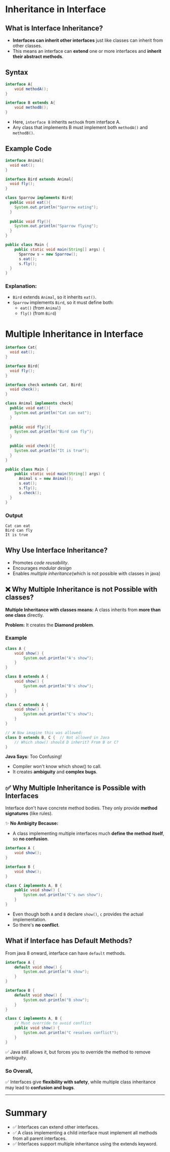 # Inheritance in Interface 

## What is Interface Inheritance?

- **Interfaces can inherit other interfaces** just like classes can inherit from other classes.
- This means an interface can **extend** one or more interfaces and **inherit their abstract methods**. 

## Syntax 

```java
interface A{
    void methodA();
}

interface B extends A{
    void methodB();
}
```
- Here, `interface B` inherits `methodA` from interface A.
- Any class that implements B must implement both `methodA()` and `methodB()`.

## Example Code 

```java
interface Animal{
  void eat();
}

interface Bird extends Animal{
  void fly();
}

class Sparrow implements Bird{
  public void eat(){
    System.out.println("Sparrow eating");
  }
  
  public void fly(){
    System.out.println("Sparrow flying");
  }
}

public class Main {
    public static void main(String[] args) {
      Sparrow s = new Sparrow();
      s.eat();
      s.fly();
  }
}
```

### Explanation:

- `Bird` extends `Animal`, so it inherits `eat()`.
- `Sparrow` implements `Bird`, so it must define both:
    - `eat()` (from `Animal`)
    - `fly()` (from `Bird`)


# Multiple Inheritance in Interface 

```java
interface Cat{
  void eat();
}

interface Bird{
  void fly();
}

interface check extends Cat, Bird{
  void check();
}

class Animal implements check{
  public void eat(){
    System.out.println("Cat can eat");
  }
  
  public void fly(){
    System.out.println("Bird can fly");
  }
  
  public void check(){
    System.out.println("It is true");
  }
}

public class Main {
    public static void main(String[] args) {
      Animal s = new Animal();
      s.eat();
      s.fly();
      s.check();
  }
}
```

### Output 

```
Cat can eat
Bird can fly
It is true
```

## Why Use Interface Inheritance?
- Promotes _code reusability_.
- Encourages _modular design_ 
- Enables _multiple inheritance_(which is not possible with classes in java)


## ❌ Why Multiple Inheritance is not Possible with classes? 

**Multiple Inheritance with classes means:** A class inherits from **more than one class** directly.  

**Problem:** It creates the **Diamond problem**. 

### Example 

```java
class A {
    void show() {
        System.out.println("A's show");
    }
}

class B extends A {
    void show() {
        System.out.println("B's show");
    }
}

class C extends A {
    void show() {
        System.out.println("C's show");
    }
}

// ❌ Now imagine this was allowed:
class D extends B, C {  // Not allowed in Java
    // Which show() should D inherit? From B or C?
}
```

**Java Says:** Too Confusing!
- Compiler won't know which show() to call.
- It creates **ambiguity** and **complex bugs**.

## ✅ Why Multiple Inheritance is Possible with Interfaces

Interface don't have concrete method bodies.
They only provide **method signatures** (like rules).

✨ **No Ambigity Because:**

- A class implementing multiple interfaces much **define the method itself**, so **no confusion**.

```java
interface A {
    void show();
}

interface B {
    void show();
}

class C implements A, B {
    public void show() {
        System.out.println("C's own show");
    }
}
```
- Even though both `A` and `B` declare `show()`, `c` provides the actual implementation.
- So there's **no conflict**.

## What if Interface has Default Methods?

From java 8 onward, interface can have `default` methods.

```java
interface A {
    default void show() {
        System.out.println("A show");
    }
}

interface B {
    default void show() {
        System.out.println("B show");
    }
}

class C implements A, B {
    // Must override to avoid conflict
    public void show() {
        System.out.println("C resolves conflict");
    }
}
```
✅ Java still allows it, but forces you to override the method to remove ambiguity. 

### So Overall,
✅ Interfaces give **flexibility with safety**, while multiple class inheritance may lead to **confusion and bugs**. 

--- 

# Summary
- ✅ Interfaces can extend other interfaces.
- ✅ A class implementing a child interface must implement all methods from all parent interfaces.
- ✅ Interfaces support multiple inheritance using the extends keyword.
